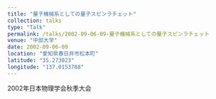 ```yaml
---
title: "量子機械系としての量子スピンラチェット"
collection: talks
type: "Talk"
permalink: /talks/2002-09-06-09-量子機械系としての量子スピンラチェット
venue: "中部大学"
date: 2002-09-06-09
location: "愛知県春日井市松本町"
latitude: "35.273023"
longitude: "137.0153788"
---
```


2002年日本物理学会秋季大会
